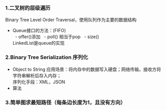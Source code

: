 ### 1.二叉树的层级遍历
Binary Tree Level Order Traversal，使用队列作为主要的数据结构
- Queue接口的方法：(FIFO) <br>
    - offer()添加
    - poll() 相当于pop
    - size() <br>
LinkedList是queue的实现
### 2.Binary Tree Serialization 序列化
- Object to String
应用场景：将内存中的数据写入硬盘；网络传输，接收方将字符串解析后存入内存；<br>
序列化手段：XML，JSON
- 算法

### 3.简单图求最短路径（每条边长度为1，且没有方向）
